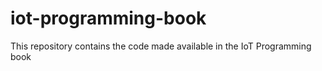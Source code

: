 # iot-programming-book
This repository contains the code made available in the IoT Programming book
